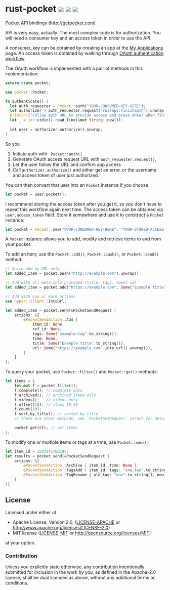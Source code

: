 # rust-pocket <a href="https://travis-ci.org/kstep/rust-pocket"><img src="https://img.shields.io/travis/kstep/rust-pocket.png?style=flat-square" /></a> <a href="https://crates.io/crates/pocket"><img src="https://img.shields.io/crates/d/pocket.png?style=flat-square" /></a> <a href="https://crates.io/crates/pocket"><img src="https://img.shields.io/crates/v/pocket.png?style=flat-square" /></a>

[Pocket API](http://getpocket.com/developer/docs/overview) bindings
(http://getpocket.com)

API is very easy, actually. The most complex code is for authorization.
You will need a consumer key and an access token in order to use the
API.

A consumer_key can be obtained by creating an app at the
[My Applications](http://getpocket.com/developer/apps/) page. An access
token is obtained by walking through
[OAuth authentication workflow](http://getpocket.com/developer/docs/authentication).

The OAuth workflow is implemented with a pair of methods in this
implementation:

```rust
extern crate pocket;

use pocket::Pocket;

fn authenticate() {
  let auth_requester = Pocket::auth("YOUR-CONSUMER-KEY-HERE");
  let authorizer = auth_requester.request("rustapi:finishauth").unwrap();
  println!("Follow auth URL to provide access and press enter when finished: {}", authorizer.url());
  let _ = io::stdin().read_line(&mut String::new());
  
  let user = authorizer.authorize().unwrap;
}
```

So you
1. Initiate auth with ` Pocket::auth()`
2. Generate OAuth access request URL with `auth_requester.request()`,
3. Let the user follow the URL and confirm app access
4. Call `authorizer.authorize()` and either get an error, or the
   username and access token of user just authorized.

You can then convert that user into an `Pocket` instance if you choose

```rust
let pocket = user.pocket();
```

I recommend storing the access token after you get it, so you don't have
to repeat this workflow again next time. The access token can be
obtained via `user.access_token` field. Store it somewhere and use it to
construct a `Pocket` instance:

```rust
let pocket = Pocket::new("YOUR-CONSUMER-KEY-HERE", "YOUR-STORED-ACCESS-TOKEN");
```

A `Pocket` instance allows you to add, modify and retrieve items to and
from your pocket.

To add an item, use the `Pocket::add()`, `Pocket::push()`, or
`Pocket::send()` method:

```rust
// Quick add by URL only
let added_item = pocket.push("http://example.com").unwrap();

// Add with all meta-info provided (title, tags, tweet id)
let added_item = pocket.add("https://example.com", Some("Example title"), Some("example-tag"), Some("example_tweet_id")).unwrap();

// Add with one or more actions
use hyper::client::IntoUrl;

let added_item = pocket.send(&PocketSendRequest { 
    actions: &[
        &PocketSendAction::Add {
            item_id: None,
            ref_id: None,
            tags: Some("example-tag".to_string()),
            time: None,
            title: Some("Example title".to_string()), 
            url: Some("https://example.com".into_url().unwrap()), 
        }
    ]
};
```

To query your pocket, use `Pocket::filter()` and `Pocket::get()`
methods:

```rust
let items = {
    let mut f = pocket.filter();
    f.complete(); // complete data
    f.archived(); // archived items only
    f.videos();   // videos only
    f.offset(10); // items 10-20
    f.count(10);
    f.sort_by_title(); // sorted by title
    // There are other methods, see `PocketGetRequest` struct for details

    pocket.get(&f); // get items
};
```

To modify one or multiple items or tags at a time, use `Pocket::send()`

```rust
let item_id = 1583845180185;
let results = pocket.send(&PocketSendRequest {
    actions: &[
        &PocketSendAction::Archive { item_id, time: None },
        &PocketSendAction::TagsAdd { item_id, tags: "one,two".to_string(), time: None },
        &PocketSendAction::TagRename { old_tag: "one".to_string(), new_tag: "1".to_string(), time: None },
    ]
})
```

## License

Licensed under either of

* Apache License, Version 2.0, ([LICENSE-APACHE](LICENSE-APACHE) or
  http://www.apache.org/licenses/LICENSE-2.0)
* MIT license ([LICENSE-MIT](LICENSE-MIT) or
  http://opensource.org/licenses/MIT)

at your option.

### Contribution

Unless you explicitly state otherwise, any contribution intentionally
submitted for inclusion in the work by you, as defined in the Apache-2.0
license, shall be dual licensed as above, without any additional terms
or conditions.
